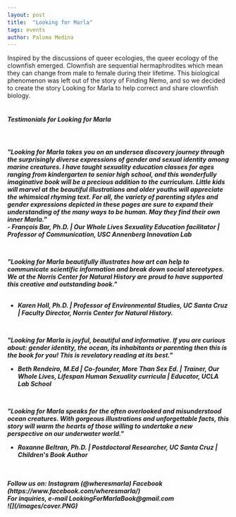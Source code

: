 ```yaml
---
layout: post
title:  "Looking for Marla"
tags: events
author: Paloma Medina
---
```


Inspired by the discussions of queer ecologies, the queer ecology of the clownfish emerged. 
Clownfish are sequential hermaphrodites which mean they can change from male to female during their lifetime. 
This biological phenomenon was left out of the story of Finding Nemo, and so we decided to create the story Looking for Marla to help correct and share clownfish biology. 
<br/>
<br/>
<h5>Testimonials for Looking for Marla <h5/>
<br/>
<br/>
"Looking for Marla takes you on an undersea discovery journey through the surprisingly diverse expressions of gender and sexual identity among marine creatures. I have taught sexuality education classes for ages ranging from kindergarten to senior high school, and this wonderfully imaginative book will be a precious addition to the curriculum. Little kids will marvel at the beautiful illustrations and older youths will appreciate the whimsical rhyming text. For all, the variety of parenting styles and gender expressions depicted in these pages are sure to expand their understanding of the many ways to be human. May they find their own inner Marla."
<br/>
-  François Bar, Ph.D. | Our Whole Lives Sexuality Education facilitator | Professor of Communication, USC Annenberg Innovation Lab

​

"Looking for Marla beautifully illustrates how art can help to communicate scientific information and break down social stereotypes. We at the Norris Center for Natural History are proud to have supported this creative and outstanding book."  
<br/>
- Karen Holl, Ph.D. | Professor of Environmental Studies, UC Santa Cruz | Faculty Director, Norris Center for Natural History.

​

"Looking for Marla is joyful, beautiful and informative.  If you are curious about: gender identity, the ocean, its inhabitants or parenting then this is the book for you!  This is revelatory reading at its best."
<br/>
- Beth Rendeiro, M.Ed | Co-founder, More Than Sex Ed. | Trainer, Our Whole Lives, Lifespan Human Sexuality curricula |  Educator, UCLA Lab School

​

"Looking for Marla speaks for the often overlooked and misunderstood ocean creatures. With gorgeous illustrations and unforgettable facts, this story will warm the hearts of those willing to undertake a new perspective on our underwater world."
<br/>
- Roxanne Beltran, Ph.D. |  Postdoctoral Researcher, UC Santa Cruz | Children's Book Author
<br/>
<br/>
Follow us on: 
Instagram (@wheresmarla)
Facebook (https://www.facebook.com/wheresmarla/)
<br/>
For inquiries, e-mail LookingForMarlaBook@gmail.com
<br/>
![](/images/cover.PNG)
